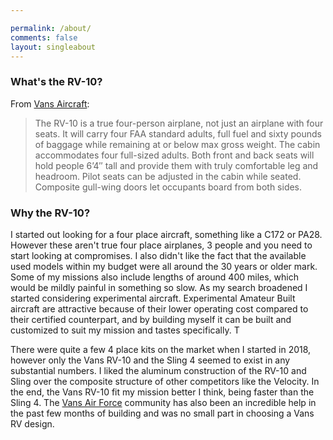 ```yaml
---

permalink: /about/
comments: false
layout: singleabout
---
```


### What's the RV-10?

From [Vans Aircraft](www.vansaircraft.com):
>The RV-10 is a true four-person airplane, not just an airplane with four seats. It will carry four FAA standard adults, full fuel and sixty pounds of baggage while remaining at or below max gross weight. The cabin accommodates four full-sized adults. Both front and back seats will hold people 6’4″ tall and provide them with truly comfortable leg and headroom. Pilot seats can be adjusted in the cabin while seated. Composite gull-wing doors let occupants board from both sides.

### Why the RV-10?

I started out looking for a four place aircraft, something like a C172 or PA28. However these aren't true four place airplanes, 3 people and you need to start looking at compromises. I also didn't like the fact that the available used models within my budget were all around the 30 years or older mark. Some of my missions also include lengths of around 400 miles, which would be mildly painful in something so slow. As my search broadened I started considering experimental aircraft. Experimental Amateur Built aircraft are attractive because of their lower operating cost compared to their certified counterpart, and by building myself it can be built and customized to suit my mission and tastes specifically. T

There were quite a few 4 place kits on the market when I started in 2018, however only the Vans RV-10 and the Sling 4 seemed to exist in any substantial numbers. I liked the aluminum construction of the RV-10 and Sling over the composite structure of other competitors like the Velocity. In the end, the Vans RV-10 fit my mission better I think, being faster than the Sling 4. The [Vans Air Force](www.vansairforce.com) community has also been an incredible help in the past few months of building and was no small part in choosing a Vans RV design.
